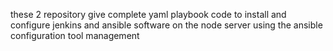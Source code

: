 these 2 repository give complete yaml playbook code to install and configure jenkins and ansible software on the node server using the ansible configuration tool management 
